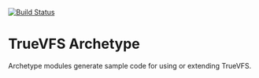 [![Build Status](https://travis-ci.org/christian-schlichtherle/truevfs-archetype.svg?branch=master)](https://travis-ci.org/christian-schlichtherle/truevfs-archetype)

# TrueVFS Archetype

Archetype modules generate sample code for using or extending TrueVFS.
